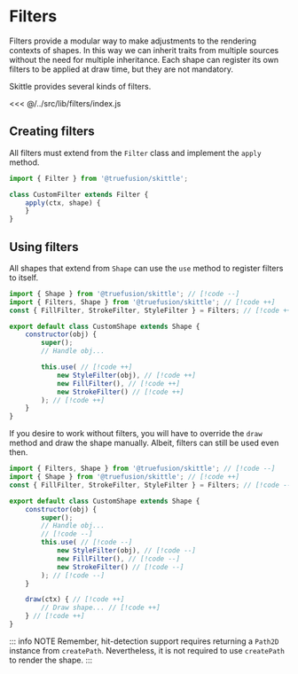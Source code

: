 # Filters

Filters provide a modular way to make adjustments to the rendering contexts of shapes.
In this way we can inherit traits from multiple sources without the need for multiple inheritance.
Each shape can register its own filters to be applied at draw time, but they are not mandatory.

Skittle provides several kinds of filters.

<<< @/../src/lib/filters/index.js

## Creating filters

All filters must extend from the `Filter` class and implement the `apply` method.

```js
import { Filter } from '@truefusion/skittle';

class CustomFilter extends Filter {
	apply(ctx, shape) {
	}
}
```

## Using filters

All shapes that extend from `Shape` can use the `use` method to register filters to itself.

```js
import { Shape } from '@truefusion/skittle'; // [!code --]
import { Filters, Shape } from '@truefusion/skittle'; // [!code ++]
const { FillFilter, StrokeFilter, StyleFilter } = Filters; // [!code ++]

export default class CustomShape extends Shape {
	constructor(obj) {
		super();
		// Handle obj...

		this.use( // [!code ++]
			new StyleFilter(obj), // [!code ++]
			new FillFilter(), // [!code ++]
			new StrokeFilter() // [!code ++]
		); // [!code ++]
	}
}
```

If you desire to work without filters, you will have to override the `draw` method and draw the shape manually.
Albeit, filters can still be used even then.

```js
import { Filters, Shape } from '@truefusion/skittle'; // [!code --]
import { Shape } from '@truefusion/skittle'; // [!code ++]
const { FillFilter, StrokeFilter, StyleFilter } = Filters; // [!code --]

export default class CustomShape extends Shape {
	constructor(obj) {
		super();
		// Handle obj...
		// [!code --]
		this.use( // [!code --]
			new StyleFilter(obj), // [!code --]
			new FillFilter(), // [!code --]
			new StrokeFilter() // [!code --]
		); // [!code --]
	}

	draw(ctx) { // [!code ++]
		// Draw shape... // [!code ++]
	} // [!code ++]
}
```

::: info NOTE
Remember, hit-detection support requires returning a `Path2D` instance from `createPath`. Nevertheless, it is not required to use `createPath` to render the shape.
:::